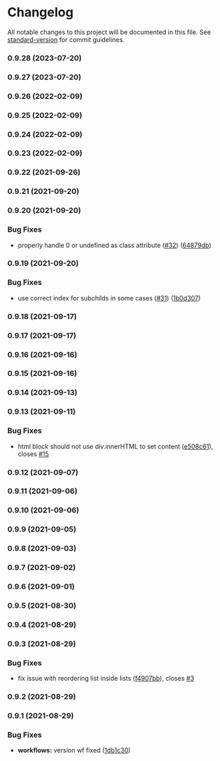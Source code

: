 # Changelog

All notable changes to this project will be documented in this file. See [standard-version](https://github.com/conventional-changelog/standard-version) for commit guidelines.

### 0.9.28 (2023-07-20)

### 0.9.27 (2023-07-20)

### 0.9.26 (2022-02-09)

### 0.9.25 (2022-02-09)

### 0.9.24 (2022-02-09)

### 0.9.23 (2022-02-09)

### 0.9.22 (2021-09-26)

### 0.9.21 (2021-09-20)

### 0.9.20 (2021-09-20)


### Bug Fixes

* properly handle 0 or undefined as class attribute ([#32](https://github.com/ged-odoo/blockdom/issues/32)) ([64879db](https://github.com/ged-odoo/blockdom/commit/64879db81cdf1b0170f01b04d63b2ff23c15e43c))

### 0.9.19 (2021-09-20)


### Bug Fixes

* use correct index for subchilds in some cases ([#31](https://github.com/ged-odoo/blockdom/issues/31)) ([1b0d307](https://github.com/ged-odoo/blockdom/commit/1b0d30789a51ba2eab38d0ff215da6cf5a211823))

### 0.9.18 (2021-09-17)

### 0.9.17 (2021-09-17)

### 0.9.16 (2021-09-16)

### 0.9.15 (2021-09-16)

### 0.9.14 (2021-09-13)

### 0.9.13 (2021-09-11)


### Bug Fixes

* html block should not use div.innerHTML to set content ([e508c61](https://github.com/ged-odoo/blockdom/commit/e508c61d76ae34523ed1d6e69c7c119292c955e7)), closes [#15](https://github.com/ged-odoo/blockdom/issues/15)

### 0.9.12 (2021-09-07)

### 0.9.11 (2021-09-06)

### 0.9.10 (2021-09-06)

### 0.9.9 (2021-09-05)

### 0.9.8 (2021-09-03)

### 0.9.7 (2021-09-02)

### 0.9.6 (2021-09-01)

### 0.9.5 (2021-08-30)

### 0.9.4 (2021-08-29)

### 0.9.3 (2021-08-29)


### Bug Fixes

* fix issue with reordering list inside lists ([f4907bb](https://github.com/ged-odoo/blockdom/commit/f4907bb2986a22ce887949f4fff182fccdc0f9eb)), closes [#3](https://github.com/ged-odoo/blockdom/issues/3)

### 0.9.2 (2021-08-29)

### 0.9.1 (2021-08-29)


### Bug Fixes

* **workflows:** version wf fixed ([1db1c30](https://github.com/ged-odoo/blockdom/commit/1db1c30981670d67bbf8fccbe9880b9506b1f08f))

